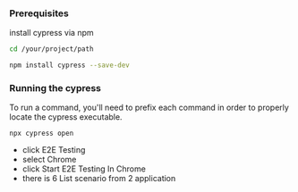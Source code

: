 ### Prerequisites

install cypress via npm
  ```sh
  cd /your/project/path
  ```
  ```sh
  npm install cypress --save-dev
  ```

### Running the cypress
To run a command, you'll need to prefix each command in order to properly locate the cypress executable.

    npx cypress open

* click E2E Testing
* select Chrome
* click Start E2E Testing In Chrome
* there is 6 List scenario from 2 application